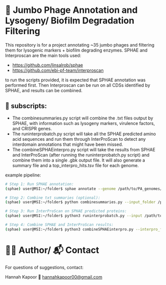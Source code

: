 # 🧬 Jumbo Phage Annotation and Lysogeny/ Biofilm Degradation Filtering

This repository is for a project annotating ~35 jumbo phages and filtering them for lysogenic markers + biofilm degrading enzymes. 
SPHAE and Interproscan are the main tools used: 

- https://github.com/linsalrob/sphae
- https://github.com/ebi-pf-team/interproscan 

to run the scripts provided, it is expected that SPHAE annotation was performed first. Then Interproscan can be run on all CDSs identified by SPHAE, and results can be combined.

## 🔡 subscripts: 

- The combinesummaries.py script will combine the .txt files output by SPHAE, with information such as lysogeny markers, virulence factors, and CRISPR genes. 
- The runinterprobatch.py script will take all the SPHAE predicted amino acid sequences and run them through InterProScan to detect any interdomain annotations that might have been missed. 
- The combineSPHAEinterpro.py script will take the results from SPHAE and InterProScan (after running the runinterprobatch.py script) and combine them into a single .gbk output file. It will also generate a summary file and a top_interpro_hits.tsv file for each genome.

example pipeline: 
```bash
# Step 1: Run SPHAE annotation: 
(sphae) user@MSI:~/folder$ sphae annotate --genome /path/to/PA_genomes/ --output example -k

# Step 2: Combine txt summaries (optional): 
(sphae) user@MSI:~/folder$ python combinesummaries.py --input_folder /path/to/PA_genomes/example/final-annotate/ --prefix PA-

# Step 3: Run InterProScan on SPHAE predicted proteins: 
(sphae) user@MSI:~/folder$ python3 runinterprobatch.py --input /path/to/PA_genomes/example/PROCESSING/genome-annotate/ --prefix PA- --output_folder /path/to/InterproScan_Results/ --interpro_path /path/to/interproscan.sh

# Step 4: Combine SPHAE and InterProScan results: 
(sphae) user@MSI:~/folder$ python3 combineSPHAEinterpro.py --interpro_folder /path/to/InterproScan_Results/PA- --prefix PA- --SPHAE_folder /path/to/PA_genomes/example/final-annotate/ --output_folder /path/to/InterproScan_Results/

```


# 🙋‍♀️ Author/ 📬 Contact

For questions of suggestions, contact: 

Hannah Kapoor
📧 hannahkapoor00@gmail.com 
